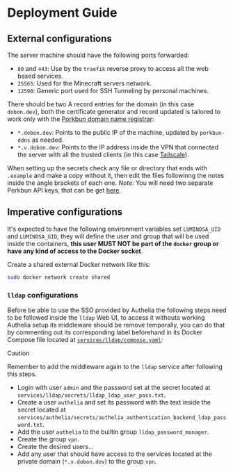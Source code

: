 # Deployment Guide

## External configurations
The server machine should have the following ports forwarded:
- `80` and `443`: Use by the `traefik` reverse proxy to access all the web based services.
- `25565`: Used for the Minecraft servers network.
- `12590`: Generic port used for SSH Tunneling by personal machines.

There should be two A record entries for the domain (in this case `dobon.dev`), both the certificate generator and record updated is tailored to work only with the [Porkbun domain name registrar](https://porkbun.com/):
- `*.dobon.dev`: Points to the public IP of the machine, updated by `porkbun-ddns` as needed.
- `*.v.dobon.dev`: Points to the IP address inside the VPN that connected the server with all the trusted clients (in this case [Tailscale](https://tailscale.com/)).

When setting up the secrets check any file or directory that ends with `.example` and make a copy without it, then edit the files followinng the notes inside the angle brackets of each one. _Note:_ You will need two separate Porkbun API keys, that can be get [here](https://porkbun.com/account/api). 

## Imperative configurations
It's expected to have the following environment variables set `LUMINOSA_UID` and `LUMINOSA_GID`, they will define the user and group that will be used inside the containers, **this user MUST NOT be part of the `docker` group or have any kind of access to the Docker socket**.

Create a shared external Docker network like this:
```sh
sudo docker network create shared
```

### `lldap` configurations
Before be able to use the SSO provided by Authelia the following steps need to be followed inside the `lldap` Web UI, to access it withouta working Authelia setup its middleware should be remove temporally, you can do that by commenting out its corresponding label beforehand in its Docker Compose file located at [`services/lldap/compose.yaml`](./services/lldap/compose.yaml):

> [!CAUTION]
> Remember to add the middleware again to the `lldap` service after following this steps.

- Login with user `admin` and the password set at the secret located at `services/lldap/secrets/lldap_ldap_user_pass.txt`.
- Create a user `authelia` and set its password with the text inside the secret located at `services/authelia/secrets/authelia_authentication_backend_ldap_password.txt`.
- Add the user `authelia` to the builtin group `lldap_password_manager`.
- Create the group `vpn`.
- Create the desired users...
- Add any user that should have access to the services located at the private domain (`*.v.dobon.dev`) to the group `vpn`.

